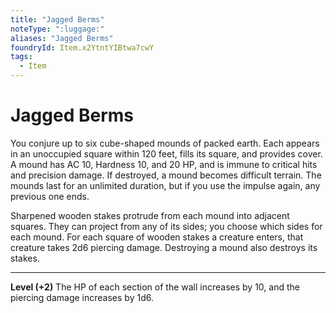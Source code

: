 ```yaml
---
title: "Jagged Berms"
noteType: ":luggage:"
aliases: "Jagged Berms"
foundryId: Item.x2YtntYIBtwa7cwY
tags:
  - Item
---
```


# Jagged Berms

You conjure up to six cube-shaped mounds of packed earth. Each appears in an unoccupied square within 120 feet, fills its square, and provides cover. A mound has AC 10, Hardness 10, and 20 HP, and is immune to critical hits and precision damage. If destroyed, a mound becomes difficult terrain. The mounds last for an unlimited duration, but if you use the impulse again, any previous one ends.

Sharpened wooden stakes protrude from each mound into adjacent squares. They can project from any of its sides; you choose which sides for each mound. For each square of wooden stakes a creature enters, that creature takes 2d6 piercing  damage. Destroying a mound also destroys its stakes.

* * *

**Level (+2)** The HP of each section of the wall increases by 10, and the piercing damage increases by 1d6.
